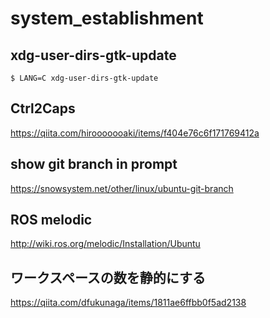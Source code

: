 # system_establishment

## xdg-user-dirs-gtk-update
```
$ LANG=C xdg-user-dirs-gtk-update
```

## Ctrl2Caps
https://qiita.com/hirooooooaki/items/f404e76c6f171769412a

## show git branch in prompt
https://snowsystem.net/other/linux/ubuntu-git-branch

## ROS melodic
http://wiki.ros.org/melodic/Installation/Ubuntu

## ワークスペースの数を静的にする
https://qiita.com/dfukunaga/items/1811ae6ffbb0f5ad2138